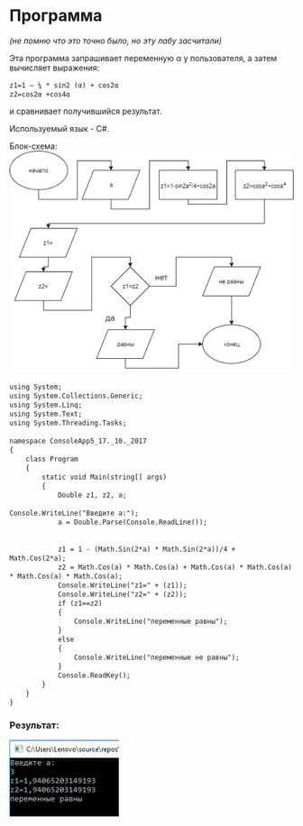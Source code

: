 # Программа 
*(не помню что это точно было, но эту лабу засчитали)*


Эта программа запрашивает переменную α у пользователя, а затем вычисляет выражения:

    z1=1 – ¼ * sin2 (α) + cos2α
    z2=cos2α +cos4α
и сравнивает получившийся результат.

Используемый язык - C#.

Блок-схема:
![Блок-схема](1.png)


    using System;
    using System.Collections.Generic;
    using System.Linq;
    using System.Text;
    using System.Threading.Tasks;

    namespace ConsoleApp5_17._10._2017
    {
        class Program
        {
            static void Main(string[] args)
            {
                Double z1, z2, a;
            
    Console.WriteLine("Введите a:");
                a = Double.Parse(Console.ReadLine());
        
            
                z1 = 1 - (Math.Sin(2*a) * Math.Sin(2*a))/4 + Math.Cos(2*a);
                z2 = Math.Cos(a) * Math.Cos(a) + Math.Cos(a) * Math.Cos(a) * Math.Cos(a) * Math.Cos(a);
                Console.WriteLine("z1=" + (z1));
                Console.WriteLine("z2=" + (z2));
                if (z1==z2)
                {
                    Console.WriteLine("переменные равны");
                }
                else
                {
                    Console.WriteLine("переменные не равны");
                }
                Console.ReadKey();
            }
        }
    }



### Результат:

![Alt text](1.2.png)